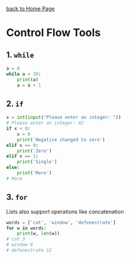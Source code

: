 [back to Home Page](/README.md)
# Control Flow Tools

## 1. `while`

``` python
a = 0
while a < 10:
    print(a)
    a = a + 1
```

## 2. `if`

``` python
x = int(input("Please enter an integer: "))
# Please enter an integer: 42
if x < 0:
    x = 0
    print('Negative changed to zero')
elif x == 0:
    print('Zero')
elif x == 1:
    print('Single')
else:
    print('More')
# More
```

## 3. `for`

Lists also support operations like concatenation
``` python
words = ['cat', 'window', 'defenestrate']
for w in words:
    print(w, len(w))
# cat 3
# window 6
# defenestrate 12
```

